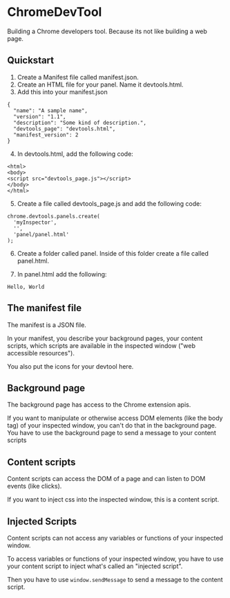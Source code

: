 # ChromeDevTool
Building a Chrome developers tool. Because its not like building a web page.

## Quickstart
1. Create a Manifest file called manifest.json.
2. Create an HTML file for your panel. Name it devtools.html.
3. Add this into your manifest.json

```
{
  "name": "A sample name",
  "version": "1.1",
  "description": "Some kind of description.",
  "devtools_page": "devtools.html",
  "manifest_version": 2
}
```

4. In devtools.html, add the following code:

```
<html>
<body>
<script src="devtools_page.js"></script>
</body>
</html>

```

5. Create a file called devtools_page.js and add the following code:

```
chrome.devtools.panels.create(
  'myInspector',
  '',
  'panel/panel.html'
);
```

6. Create a folder called panel. Inside of this folder create a file called panel.html.

7. In panel.html add the following:

```Hello, World```




## The manifest file
The manifest is a JSON file.

In your manifest, you describe your background pages, your content scripts, which scripts are available in the inspected window ("web accessible resources").

You also put the icons for your devtool here.


## Background page
The background page has access to the Chrome extension apis. 

If you want to manipulate or otherwise access DOM elements (like the body tag) of your inspected window, you can't do that in the background page. You have to use the background page to send a message to your content scripts

## Content scripts
Content scripts can access the DOM of a page and can listen to DOM events (like clicks).

If you want to inject css into the inspected window, this is a content script.


## Injected Scripts
Content scripts can not access any variables or functions of your inspected window. 

To access variables or functions of your inspected window, you have to use your content script to inject what's called an "injected script". 

Then you have to use ```window.sendMessage``` to send a message to the content script.